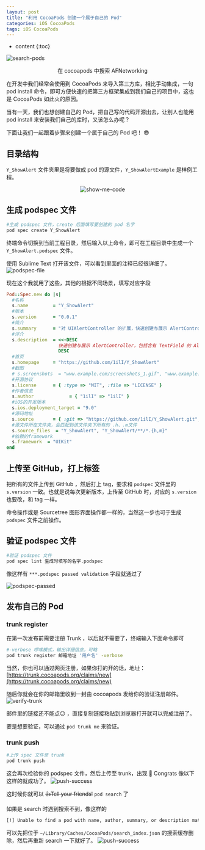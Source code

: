 ```yaml
---
layout: post
title: "利用 CocoaPods 创建一个属于自己的 Pod"
categories: iOS CocoaPods
tags: iOS CocoaPods
---
```


* content
{:toc}

![search-pods](https://raw.githubusercontent.com/1ilI/1ilI.github.io/master/resource/2018-06/search-pods.gif)
<p align="center">在 cocoapods 中搜索 AFNetworking </p>






在开发中我们经常会使用到 CocoaPods 来导入第三方库，相比手动集成，一句 pod install 命令，即可方便快速的把第三方框架集成到我们自己的项目中，这也是 CocoaPods 如此火的原因。

当有一天，我们也想创建自己的 Pod，把自己写的代码开源出去，让别人也能用 pod install 来安装我们自己的库时，又该怎么办呢？

下面让我们一起跟着步骤来创建一个属于自己的 Pod 吧！ 😎

## 目录结构

`Y_ShowAlert` 文件夹里是将要做成 pod 的源文件，`Y_ShowAlertExample` 是样例工程。
<div align="center"> <img alt="show-me-code" src="https://raw.githubusercontent.com/1ilI/1ilI.github.io/master/resource/2018-06/directory-structure.jpg"/> </div>

## 生成 podspec 文件

```bash
#生成 podspec 文件，create 后面填写要创建的 pod 名字
pod spec create Y_ShowAlert
```

终端命令切换到当前工程目录，然后输入以上命令，即可在工程目录中生成一个 `Y_ShowAlert.podspec` 文件。

使用 Sublime Text 打开该文件，可以看到里面的注释已经很详细了。
![podspec-file](https://raw.githubusercontent.com/1ilI/1ilI.github.io/master/resource/2018-06/podspec-file.png)

现在这个我就用了这些，其他的根据不同场景，填写对应字段
```rb
Pod::Spec.new do |s|
  #名称
  s.name         = "Y_ShowAlert"
  #版本
  s.version      = "0.0.1"
  #简介
  s.summary      = "对 UIAlertController 的扩展，快速创建与展示 AlertController"
  #详介
  s.description  = <<-DESC
                   快速创建与展示 AlertController，包括含有 TextField 的 Alert
                   DESC
  #首页
  s.homepage     = "https://github.com/1ilI/Y_ShowAlert"
  #截图
  # s.screenshots  = "www.example.com/screenshots_1.gif", "www.example.com/screenshots_2.gif"
  #开源协议
  s.license      = { :type => "MIT", :file => "LICENSE" }
  #作者信息
  s.author             = { "1ilI" => "1ilI" }
  #iOS的开发版本
  s.ios.deployment_target = "9.0"
  #源码地址
  s.source       = { :git => "https://github.com/1ilI/Y_ShowAlert.git", :tag => "#{s.version}" }
  #源文件所在文件夹，会匹配到该文件夹下所有的 .h、.m文件
  s.source_files  = "Y_ShowAlert", "Y_ShowAlert/**/*.{h,m}"
  #依赖的framework
  s.framework  = "UIKit"
end
```

## 上传至 GitHub，打上标签
把所有的文件上传到 GitHub ，然后打上 tag，要求和 `podspec` 文件里的 `s.version` 一致。也就是说每次更新版本，上传至 GitHub 时，对应的 `s.version` 也要改，和 tag 一样。

命令操作或是 Sourcetree 图形界面操作都一样的，当然这一步也可于生成 `podspec` 文件之前操作。

## 验证 podspec 文件

```bash
#验证 podspec 文件
pod spec lint 生成时填写的名字.podspec
```

像这样有 `***.podspec passed validation` 字段就通过了

![podspec-passed](https://raw.githubusercontent.com/1ilI/1ilI.github.io/master/resource/2018-06/podspec-passed.jpg)

## 发布自己的 Pod

### trunk register
在第一次发布前需要注册 Trunk ，以后就不需要了，终端输入下面命令即可

```bash
#-verbose 啰嗦模式，输出详细信息，可略 
pod trunk register 邮箱地址 '用户名' -verbose
```

当然，你也可以通过网页注册，如果你打的开的话，地址：[https://trunk.cocoapods.org/claims/new](https://trunk.cocoapods.org/claims/new)

随后你就会在你的邮箱里收到一封由 cocoapods 发给你的验证注册邮件。
![verify-trunk](https://raw.githubusercontent.com/1ilI/1ilI.github.io/master/resource/2018-06/verify-trunk.png)

邮件里的链接还不能点😕 ，直接复制链接粘贴到浏览器打开就可以完成注册了。

要是想要验证，可以通过 `pod trunk me` 来验证。

### trunk push

```bash
#上传 spec 文件至 trunk
pod trunk push
```

这会再次检验你的 podspec 文件，然后上传至 trunk，出现 🎉  Congrats 像以下这样的就成功了。 
![push-success](https://raw.githubusercontent.com/1ilI/1ilI.github.io/master/resource/2018-06/push-success.jpg)

这时候你就可以 ~~👍Tell your friends!~~  `pod search` 了

如果是 search 时遇到搜索不到，像这样的 
```bash
[!] Unable to find a pod with name, author, summary, or description matching `Y_ShowAlert`
```

可以先把位于 `~/Library/Caches/CocoaPods/search_index.json` 的搜索缓存删除，然后再重新 search 一下就好了。
![push-success](https://raw.githubusercontent.com/1ilI/1ilI.github.io/master/resource/2018-06/pod-search.jpg)
